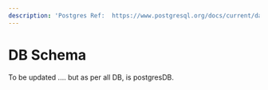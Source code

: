 ```yaml
---
description: 'Postgres Ref:  https://www.postgresql.org/docs/current/datatype.html'
---
```


# DB Schema

To be updated .... but as per all DB, is postgresDB.

